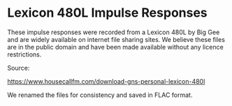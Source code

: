 # Lexicon 480L Impulse Responses

These impulse responses were recorded from a Lexicon 480L by Big Gee and are
widely available on internet file sharing sites. We believe these files are in
the public domain and have been made available without any licence restrictions.

Source:

https://www.housecallfm.com/download-gns-personal-lexicon-480l

We renamed the files for consistency and saved in FLAC format.